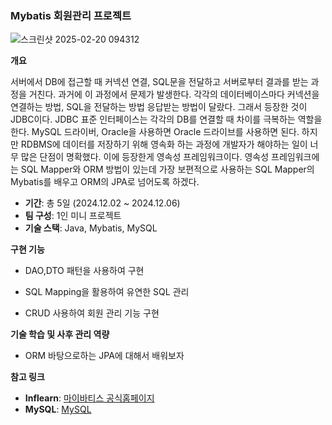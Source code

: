 ### Mybatis 회원관리 프로젝트 
![스크린샷 2025-02-20 094312](https://github.com/user-attachments/assets/fb7a88d0-99fc-41de-af33-626bb7833317)




**개요**

서버에서 DB에 접근할 때 커넥션 연결, SQL문을 전달하고 서버로부터 결과를 받는 과정을 거친다. 과거에 이 과정에서 문제가 발생한다. 각각의 데이터베이스마다 커넥션을 연결하는 방법, SQL을 전달하는 방법 응답받는 방법이 달랐다. 그래서 등장한 것이 JDBC이다. 
JDBC 표준 인터페이스는 각각의 DB를 연결할 때 차이를 극복하는 역할을 한다. MySQL 드라이버, Oracle을 사용하면 Oracle 드라이브를 사용하면 된다. 
 하지만 RDBMS에 데이터를 저장하기 위해 영속화 하는 과정에 개발자가 해야하는 일이 너무 많은 단점이 명확했다. 이에 등장한게 영속성 프레임워크이다.  영속성 프레임워크에는 SQL Mapper와 ORM 방법이 있는데 가장 보편적으로 사용하는 SQL Mapper의 Mybatis를 배우고 ORM의 JPA로 넘어도록 하겠다. 


- **기간**: 총 5일  (2024.12.02 ~ 2024.12.06)
- **팀 구성**: 1인 미니 프로젝트 
- **기술 스택**: Java, Mybatis, MySQL  

**구현 기능**

- DAO,DTO 패턴을 사용하여 구현 

- SQL Mapping을 활용하여 유연한 SQL 관리  

- CRUD 사용하여 회원 관리 기능 구현 




**기술 학습 및 사후 관리 역량**

 - ORM 바탕으로하는 JPA에 대해서 배워보자 
    
    
    

**참고 링크**
- **Inflearn**: [마이바티스 공식홈페이지](https://mybatis.org/mybatis-3/)
- **MySQL**: [MySQL](https://www.mysql.com/)
